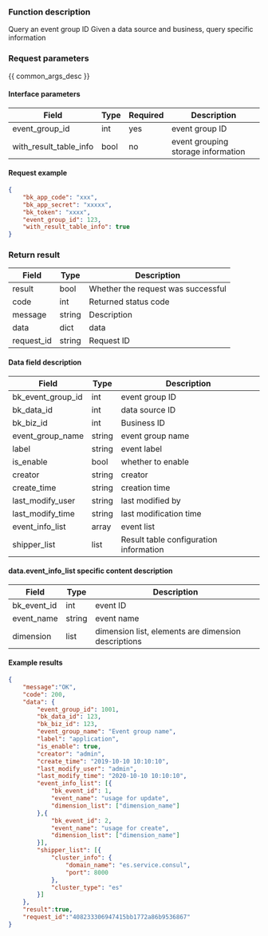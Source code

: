 

### Function description

Query an event group ID
Given a data source and business, query specific information

### Request parameters

{{ common_args_desc }}

#### Interface parameters

| Field | Type | Required | Description |
| -------------- | ------ | ---- | ----------- |
| event_group_id | int | yes | event group ID |
| with_result_table_info | bool | no | event grouping storage information |

#### Request example

```json
{
    "bk_app_code": "xxx",
    "bk_app_secret": "xxxxx",
    "bk_token": "xxxx",
    "event_group_id": 123,
    "with_result_table_info": true
}
```

### Return result

| Field | Type | Description |
| ---------- | ------ | ------------ |
| result | bool | Whether the request was successful |
| code | int | Returned status code |
| message | string | Description |
| data | dict | data |
| request_id | string | Request ID |

#### Data field description

| Field | Type | Description |
| ------------------- | ------ | -------- |
| bk_event_group_id | int | event group ID |
| bk_data_id | int | data source ID |
| bk_biz_id | int | Business ID |
| event_group_name | string | event group name |
| label | string | event label |
| is_enable | bool | whether to enable |
| creator | string | creator |
| create_time | string | creation time |
| last_modify_user | string | last modified by |
| last_modify_time | string | last modification time |
| event_info_list | array | event list |
| shipper_list | list | Result table configuration information |

#### data.event_info_list specific content description

| Field | Type | Description |
| ------------ | ------ | ---------------------- |
| bk_event_id | int | event ID |
| event_name | string | event name |
| dimension | list | dimension list, elements are dimension descriptions |

#### Example results

```json
{
    "message":"OK",
    "code": 200,
    "data": {
        "event_group_id": 1001,
        "bk_data_id": 123,
        "bk_biz_id": 123,
        "event_group_name": "Event group name",
        "label": "application",
        "is_enable": true,
        "creator": "admin",
        "create_time": "2019-10-10 10:10:10",
        "last_modify_user": "admin",
        "last_modify_time": "2020-10-10 10:10:10",
        "event_info_list": [{
            "bk_event_id": 1,
            "event_name": "usage for update",
            "dimension_list": ["dimension_name"]
        },{
            "bk_event_id": 2,
            "event_name": "usage for create",
            "dimension_list": ["dimension_name"]
        }],
        "shipper_list": [{
            "cluster_info": {
                "domain_name": "es.service.consul",
                "port": 8000
            },
            "cluster_type": "es"
        }]
    },
    "result":true,
    "request_id":"408233306947415bb1772a86b9536867"
}
```
